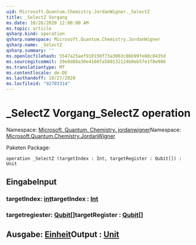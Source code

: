 ```yaml
---
uid: Microsoft.Quantum.Chemistry.JordanWigner._SelectZ
title: _SelectZ Vorgang
ms.date: 10/26/2020 12:00:00 AM
ms.topic: article
qsharp.kind: operation
qsharp.namespace: Microsoft.Quantum.Chemistry.JordanWigner
qsharp.name: _SelectZ
qsharp.summary: ''
ms.openlocfilehash: 5547a25aef910150f73a3063c86b99fe88c0435d
ms.sourcegitcommit: 29e0d88a30e4166fa580132124b0eb57e1f0e986
ms.translationtype: MT
ms.contentlocale: de-DE
ms.lasthandoff: 10/27/2020
ms.locfileid: "92703314"
---
```

# <a name="_selectz-operation"></a><span data-ttu-id="2d2dd-102">_SelectZ Vorgang</span><span class="sxs-lookup"><span data-stu-id="2d2dd-102">_SelectZ operation</span></span>

<span data-ttu-id="2d2dd-103">Namespace: [Microsoft. Quantum. Chemistry. jordanwigner](xref:Microsoft.Quantum.Chemistry.JordanWigner)</span><span class="sxs-lookup"><span data-stu-id="2d2dd-103">Namespace: [Microsoft.Quantum.Chemistry.JordanWigner](xref:Microsoft.Quantum.Chemistry.JordanWigner)</span></span>

<span data-ttu-id="2d2dd-104">Paketen [](https://nuget.org/packages/)</span><span class="sxs-lookup"><span data-stu-id="2d2dd-104">Package: [](https://nuget.org/packages/)</span></span>




```qsharp
operation _SelectZ (targetIndex : Int, targetRegister : Qubit[]) : Unit
```


## <a name="input"></a><span data-ttu-id="2d2dd-105">Eingabe</span><span class="sxs-lookup"><span data-stu-id="2d2dd-105">Input</span></span>

### <a name="targetindex--int"></a><span data-ttu-id="2d2dd-106">targetIndex: [int](xref:microsoft.quantum.lang-ref.int)</span><span class="sxs-lookup"><span data-stu-id="2d2dd-106">targetIndex : [Int](xref:microsoft.quantum.lang-ref.int)</span></span>




### <a name="targetregister--qubit"></a><span data-ttu-id="2d2dd-107">targetregiester: [Qubit](xref:microsoft.quantum.lang-ref.qubit)[]</span><span class="sxs-lookup"><span data-stu-id="2d2dd-107">targetRegister : [Qubit](xref:microsoft.quantum.lang-ref.qubit)[]</span></span>





## <a name="output--unit"></a><span data-ttu-id="2d2dd-108">Ausgabe: [Einheit](xref:microsoft.quantum.lang-ref.unit)</span><span class="sxs-lookup"><span data-stu-id="2d2dd-108">Output : [Unit](xref:microsoft.quantum.lang-ref.unit)</span></span>

